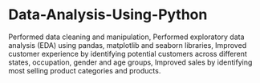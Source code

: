 # Data-Analysis-Using-Python
Performed data cleaning and manipulation, Performed exploratory data analysis (EDA) using pandas, matplotlib and seaborn libraries, Improved customer experience by identifying potential customers across different states, occupation, gender and age groups, Improved sales by identifying most selling product categories and products.

